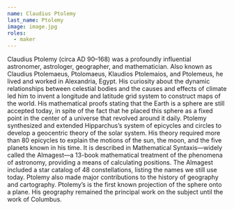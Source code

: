 ```yaml
---
name: Claudius Ptolemy
last_name: Ptolemy
image: image.jpg
roles:
  - maker
---
```

Claudius Ptolemy (circa AD 90–168) was a profoundly influential astronomer, astrologer, geographer, and mathematician. Also known as Claudius Ptolemaeus, Ptolomaeus, Klaudios Ptolemaios, and Ptolemeus, he lived and worked in Alexandria, Egypt. His curiosity about the dynamic relationships between celestial bodies and the causes and effects of climate led him to invent a longitude and latitude grid system to construct maps of the world. His mathematical proofs stating that the Earth is a sphere are still accepted today, in spite of the fact that he placed this sphere as a fixed point in the center of a universe that revolved around it daily. Ptolemy synthesized and extended Hipparchus’s system of epicycles and circles to develop a geocentric theory of the solar system. His theory required more than 80 epicycles to explain the motions of the sun, the moon, and the five planets known in his time. It is described in Mathematical Syntaxis—widely called the Almagest—a 13-book mathematical treatment of the phenomena of astronomy, providing a means of calculating positions. The Almagest included a star catalog of 48 constellations, listing the names we still use today. Ptolemy also made major contributions to the history of geography and cartography. Ptolemy’s is the first known projection of the sphere onto a plane. His geography remained the principal work on the subject until the work of Columbus.
